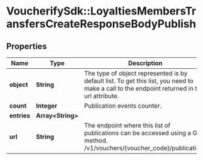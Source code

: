 # VoucherifySdk::LoyaltiesMembersTransfersCreateResponseBodyPublish

## Properties

| Name | Type | Description | Notes |
| ---- | ---- | ----------- | ----- |
| **object** | **String** | The type of object represented is by default list. To get this list, you need to make a call to the endpoint returned in the url attribute. | [default to &#39;list&#39;] |
| **count** | **Integer** | Publication events counter. | [optional] |
| **entries** | **Array&lt;String&gt;** |  | [optional] |
| **url** | **String** | The endpoint where this list of publications can be accessed using a GET method. /v1/vouchers/{voucher_code}/publications | [optional] |

